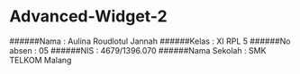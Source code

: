# Advanced-Widget-2

######Nama : Aulina Roudlotul Jannah
######Kelas : XI RPL 5
######No absen : 05
######NIS : 4679/1396.070
######Nama Sekolah : SMK TELKOM Malang 
